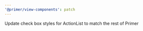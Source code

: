 ```yaml
---
'@primer/view-components': patch
---
```


Update check box styles for ActionList to match the rest of Primer

